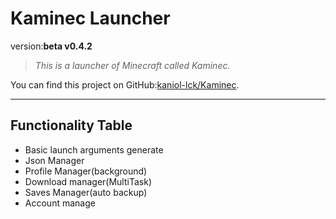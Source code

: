 # Kaminec Launcher

version:**beta v0.4.2**

> *This is a launcher of Minecraft called Kaminec.*
>

You can find this project on GitHub:[kaniol-lck/Kaminec](www.github.com/kaniol-lck/kaminec).

------

## Functionality Table

- Basic launch arguments  generate
- Json Manager
- Profile Manager(background)
- Download manager(MultiTask)
- Saves Manager(auto backup)
- Account manage


